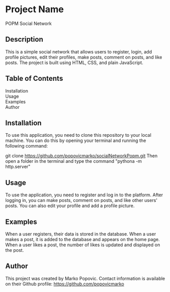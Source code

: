 # Project Name
POPM Social Network

## Description
This is a simple social network that allows users to register, login, add profile pictures, edit their profiles, make posts, comment on posts, and like posts. The project is built using HTML, CSS, and plain JavaScript.

## Table of Contents <br />
Installation <br />
Usage <br />
Examples <br />
Author

## Installation
To use this application, you need to clone this repository to your local machine. You can do this by opening your terminal and running the following command:

git clone https://github.com/popovicmarko/socialNetworkPopm.git
Then open a folder in the terminal and type the command "pythona -m http.server"

## Usage
To use the application, you need to register and log in to the platform. After logging in, you can make posts, comment on posts, and like other users' posts. You can also edit your profile and add a profile picture.

## Examples
When a user registers, their data is stored in the database.
When a user makes a post, it is added to the database and appears on the home page.
When a user likes a post, the number of likes is updated and displayed on the post.
## Author
This project was created by Marko Popovic. Contact information is available on their Github profile: https://github.com/popovicmarko
